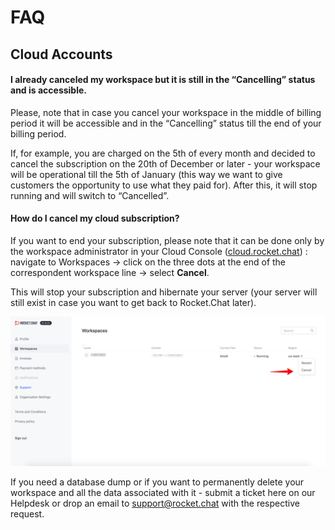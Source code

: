 # FAQ

## Cloud Accounts

#### I already canceled my workspace but it is still in the “Cancelling” status and is accessible.

Please, note that in case you cancel your workspace in the middle of billing period it will be accessible and in the “Cancelling” status till the end of your billing period.

If, for example, you are charged on the 5th of every month and decided to cancel the subscription on the 20th of December or later - your workspace will be operational till the 5th of January \(this way we want to give customers the opportunity to use what they paid for\). After this, it will stop running and will switch to “Cancelled”.

#### How do I cancel my cloud subscription?

If you want to end your subscription, please note that it can be done only by the workspace administrator in your Cloud Console \([cloud.rocket.chat](https://cloud.rocket.chat/)\) : navigate to Workspaces -&gt; click on the three dots at the end of the correspondent workspace line -&gt; select **Cancel**.  
  
This will stop your subscription and hibernate your server \(your server will still exist in case you want to get back to Rocket.Chat later\).

![](../.gitbook/assets/cancel_cloud_subscription.png)

If you need a database dump or if you want to permanently delete your workspace and all the data associated with it - submit a ticket here on our Helpdesk or drop an email to [support@rocket.chat](mailto:support@rocket.chat) with the respective request. 



### 

#### 



#### 


